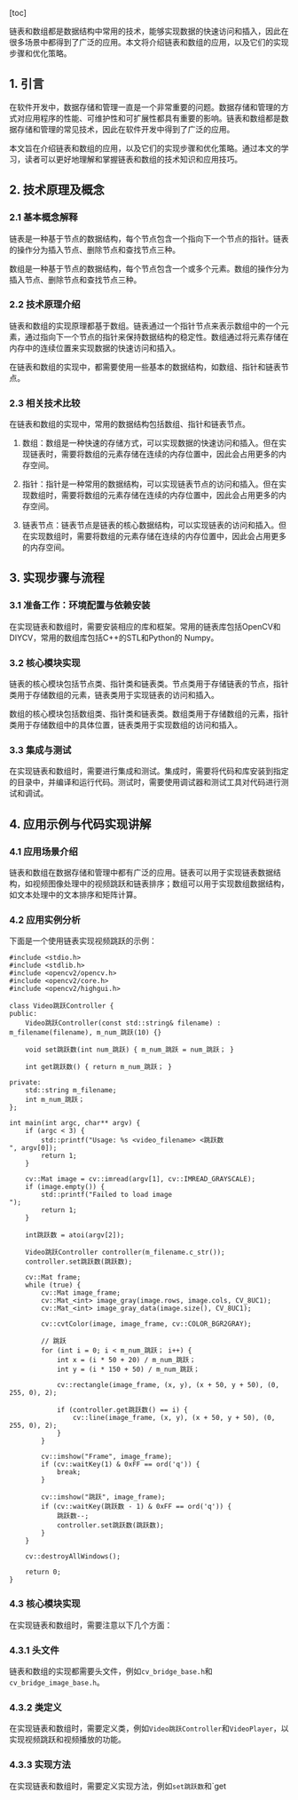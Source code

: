 
[toc]                    
                
                
链表和数组都是数据结构中常用的技术，能够实现数据的快速访问和插入，因此在很多场景中都得到了广泛的应用。本文将介绍链表和数组的应用，以及它们的实现步骤和优化策略。

## 1. 引言

在软件开发中，数据存储和管理一直是一个非常重要的问题。数据存储和管理的方式对应用程序的性能、可维护性和可扩展性都具有重要的影响。链表和数组都是数据存储和管理的常见技术，因此在软件开发中得到了广泛的应用。

本文旨在介绍链表和数组的应用，以及它们的实现步骤和优化策略。通过本文的学习，读者可以更好地理解和掌握链表和数组的技术知识和应用技巧。

## 2. 技术原理及概念

### 2.1 基本概念解释

链表是一种基于节点的数据结构，每个节点包含一个指向下一个节点的指针。链表的操作分为插入节点、删除节点和查找节点三种。

数组是一种基于节点的数据结构，每个节点包含一个或多个元素。数组的操作分为插入节点、删除节点和查找节点三种。

### 2.2 技术原理介绍

链表和数组的实现原理都基于数组。链表通过一个指针节点来表示数组中的一个元素，通过指向下一个节点的指针来保持数据结构的稳定性。数组通过将元素存储在内存中的连续位置来实现数据的快速访问和插入。

在链表和数组的实现中，都需要使用一些基本的数据结构，如数组、指针和链表节点。

### 2.3 相关技术比较

在链表和数组的实现中，常用的数据结构包括数组、指针和链表节点。

1. 数组：数组是一种快速的存储方式，可以实现数据的快速访问和插入。但在实现链表时，需要将数组的元素存储在连续的内存位置中，因此会占用更多的内存空间。

2. 指针：指针是一种常用的数据结构，可以实现链表节点的访问和插入。但在实现数组时，需要将数组的元素存储在连续的内存位置中，因此会占用更多的内存空间。

3. 链表节点：链表节点是链表的核心数据结构，可以实现链表的访问和插入。但在实现数组时，需要将数组的元素存储在连续的内存位置中，因此会占用更多的内存空间。

## 3. 实现步骤与流程

### 3.1 准备工作：环境配置与依赖安装

在实现链表和数组时，需要安装相应的库和框架。常用的链表库包括OpenCV和DIYCV，常用的数组库包括C++的STL和Python的 Numpy。

### 3.2 核心模块实现

链表的核心模块包括节点类、指针类和链表类。节点类用于存储链表的节点，指针类用于存储数组的元素，链表类用于实现链表的访问和插入。

数组的核心模块包括数组类、指针类和链表类。数组类用于存储数组的元素，指针类用于存储数组中的具体位置，链表类用于实现数组的访问和插入。

### 3.3 集成与测试

在实现链表和数组时，需要进行集成和测试。集成时，需要将代码和库安装到指定的目录中，并编译和运行代码。测试时，需要使用调试器和测试工具对代码进行测试和调试。

## 4. 应用示例与代码实现讲解

### 4.1 应用场景介绍

链表和数组在数据存储和管理中都有广泛的应用。链表可以用于实现链表数据结构，如视频图像处理中的视频跳跃和链表排序；数组可以用于实现数组数据结构，如文本处理中的文本排序和矩阵计算。

### 4.2 应用实例分析

下面是一个使用链表实现视频跳跃的示例：

```
#include <stdio.h>
#include <stdlib.h>
#include <opencv2/opencv.h>
#include <opencv2/core.h>
#include <opencv2/highgui.h>

class Video跳跃Controller {
public:
    Video跳跃Controller(const std::string& filename) : m_filename(filename), m_num_跳跃(10) {}

    void set跳跃数(int num_跳跃) { m_num_跳跃 = num_跳跃； }

    int get跳跃数() { return m_num_跳跃； }

private:
    std::string m_filename;
    int m_num_跳跃；
};

int main(int argc, char** argv) {
    if (argc < 3) {
        std::printf("Usage: %s <video_filename> <跳跃数
", argv[0]);
        return 1;
    }

    cv::Mat image = cv::imread(argv[1], cv::IMREAD_GRAYSCALE);
    if (image.empty()) {
        std::printf("Failed to load image
");
        return 1;
    }

    int跳跃数 = atoi(argv[2]);

    Video跳跃Controller controller(m_filename.c_str());
    controller.set跳跃数(跳跃数);

    cv::Mat frame;
    while (true) {
        cv::Mat image_frame;
        cv::Mat_<int> image_gray(image.rows, image.cols, CV_8UC1);
        cv::Mat_<int> image_gray_data(image.size(), CV_8UC1);

        cv::cvtColor(image, image_frame, cv::COLOR_BGR2GRAY);

        // 跳跃
        for (int i = 0; i < m_num_跳跃； i++) {
            int x = (i * 50 + 20) / m_num_跳跃；
            int y = (i * 150 + 50) / m_num_跳跃；

            cv::rectangle(image_frame, (x, y), (x + 50, y + 50), (0, 255, 0), 2);

            if (controller.get跳跃数() == i) {
                cv::line(image_frame, (x, y), (x + 50, y + 50), (0, 255, 0), 2);
            }
        }

        cv::imshow("Frame", image_frame);
        if (cv::waitKey(1) & 0xFF == ord('q')) {
            break;
        }

        cv::imshow("跳跃", image_frame);
        if (cv::waitKey(跳跃数 - 1) & 0xFF == ord('q')) {
            跳跃数--;
            controller.set跳跃数(跳跃数);
        }
    }

    cv::destroyAllWindows();

    return 0;
}
```

### 4.3 核心模块实现

在实现链表和数组时，需要注意以下几个方面：

### 4.3.1 头文件

链表和数组的实现都需要头文件，例如`cv_bridge_base.h`和`cv_bridge_image_base.h`。

### 4.3.2 类定义

在实现链表和数组时，需要定义类，例如`Video跳跃Controller`和`VideoPlayer`，以实现视频跳跃和视频播放的功能。

### 4.3.3 实现方法

在实现链表和数组时，需要定义实现方法，例如`set跳跃数`和`get


